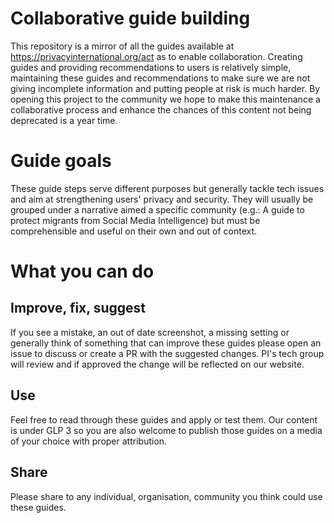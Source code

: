 # Collaborative guide building
This repository is a mirror of all the guides available at https://privacyinternational.org/act as to enable collaboration. Creating guides and providing recommendations to users is relatively simple, maintaining these guides and recommendations to make sure we are not giving incomplete information and putting people at risk is much harder. By opening this project to the community we hope to make this maintenance a collaborative process and enhance the chances of this content not being deprecated is a year time.

# Guide goals
These guide steps serve different purposes but generally tackle tech issues and aim at strengthening users' privacy and security. They will usually be grouped under a narrative aimed a specific community (e.g.: A guide to protect migrants from Social Media Intelligence) but must be comprehensible and useful on their own and out of context.

# What you can do
## Improve, fix, suggest
If you see a mistake, an out of date screenshot, a missing setting or generally think of something that can improve these guides please open an issue to discuss or create a PR with the suggested changes. PI's tech group will review and if approved the change will be reflected on our website.

## Use
Feel free to read through these guides and apply or test them. Our content is under GLP 3 so you are also welcome to publish those guides on a media of your choice with proper attribution.

## Share
Please share to any individual, organisation, community you think could use these guides.



